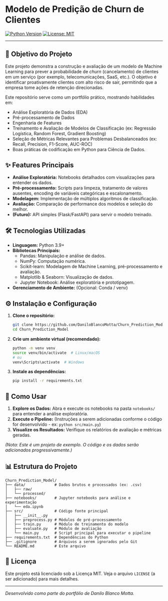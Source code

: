# Modelo de Predição de Churn de Clientes

[![Python Version](https://img.shields.io/badge/Python-3.9%2B-blue.svg)](https://python.org)
[![License: MIT](https://img.shields.io/badge/License-MIT-yellow.svg)](https://opensource.org/licenses/MIT)

---

## 🎯 Objetivo do Projeto

Este projeto demonstra a construção e avaliação de um modelo de Machine Learning para prever a probabilidade de *churn* (cancelamento) de clientes em um serviço (por exemplo, telecomunicações, SaaS, etc.). O objetivo é identificar proativamente clientes com alto risco de sair, permitindo que a empresa tome ações de retenção direcionadas.

Este repositório serve como um portfólio prático, mostrando habilidades em:

*   Análise Exploratória de Dados (EDA)
*   Pré-processamento de Dados
*   Engenharia de Features
*   Treinamento e Avaliação de Modelos de Classificação (ex: Regressão Logística, Random Forest, Gradient Boosting)
*   Seleção de Métricas Relevantes para Problemas Desbalanceados (ex: Recall, Precision, F1-Score, AUC-ROC)
*   Boas práticas de codificação em Python para Ciência de Dados.

## ✨ Features Principais

*   **Análise Exploratória:** Notebooks detalhados com visualizações para entender os dados.
*   **Pré-processamento:** Scripts para limpeza, tratamento de valores ausentes, encoding de variáveis categóricas e escalonamento.
*   **Modelagem:** Implementação de múltiplos algoritmos de classificação.
*   **Avaliação:** Comparação de performance dos modelos e seleção do melhor.
*   **(Futuro):** API simples (Flask/FastAPI) para servir o modelo treinado.

## 🛠️ Tecnologias Utilizadas

*   **Linguagem:** Python 3.9+
*   **Bibliotecas Principais:**
    *   Pandas: Manipulação e análise de dados.
    *   NumPy: Computação numérica.
    *   Scikit-learn: Modelagem de Machine Learning, pré-processamento e avaliação.
    *   Matplotlib & Seaborn: Visualização de dados.
    *   Jupyter Notebook: Análise exploratória e prototipagem.
*   **Gerenciamento de Ambiente:** (Opcional: Conda / venv)

## ⚙️ Instalação e Configuração

1.  **Clone o repositório:**
    ```bash
    git clone https://github.com/DaniloBlancoMotta/Churn_Prediction_Model.git
    cd Churn_Prediction_Model
    ```

2.  **Crie um ambiente virtual (recomendado):**
    ```bash
    python -m venv venv
    source venv/bin/activate  # Linux/macOS
    # ou
    venv\Scripts\activate  # Windows
    ```

3.  **Instale as dependências:**
    ```bash
    pip install -r requirements.txt
    ```

## 🚀 Como Usar

1.  **Explore os Dados:** Abra e execute os notebooks na pasta `notebooks/` para entender a análise exploratória.
2.  **Execute o Pipeline:** (Instruções a serem adicionadas conforme o código for desenvolvido - ex: `python src/main.py`)
3.  **Visualize os Resultados:** Verifique os relatórios de avaliação e métricas geradas.

*(Nota: Este é um projeto de exemplo. O código e os dados serão adicionados progressivamente.)*

## 📊 Estrutura do Projeto

```
Churn_Prediction_Model/
├── data/             # Dados brutos e processados (ex: .csv)
│   ├── raw/
│   └── processed/
├── notebooks/        # Jupyter notebooks para análise e experimentação
│   └── eda.ipynb
├── src/              # Código fonte principal
│   ├── __init__.py
│   ├── preprocess.py # Módulos de pré-processamento
│   ├── train.py      # Módulo de treinamento do modelo
│   ├── evaluate.py   # Módulo de avaliação
│   └── main.py       # Script principal para executar o pipeline
├── requirements.txt  # Dependências do Python
├── .gitignore        # Arquivos a serem ignorados pelo Git
└── README.md         # Este arquivo
```

## 📄 Licença

Este projeto está licenciado sob a Licença MIT. Veja o arquivo `LICENSE` (a ser adicionado) para mais detalhes.

---

*Desenvolvido como parte do portfólio de Danilo Blanco Motta.*

